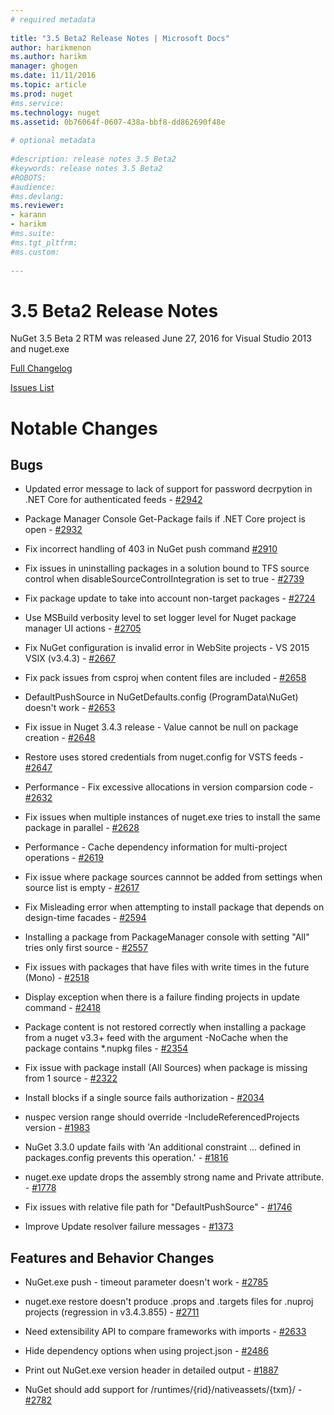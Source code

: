 ```yaml
--- 
# required metadata 
 
title: "3.5 Beta2 Release Notes | Microsoft Docs" 
author: harikmenon
ms.author: harikm 
manager: ghogen 
ms.date: 11/11/2016 
ms.topic: article 
ms.prod: nuget 
#ms.service: 
ms.technology: nuget 
ms.assetid: 0b76064f-0607-438a-bbf8-dd862690f48e 
 
# optional metadata 
 
#description: release notes 3.5 Beta2
#keywords: release notes 3.5 Beta2
#ROBOTS: 
#audience: 
#ms.devlang: 
ms.reviewer:  
- karann 
- harikm 
#ms.suite:  
#ms.tgt_pltfrm: 
#ms.custom: 
 
--- 
```


# 3.5 Beta2 Release Notes

NuGet 3.5 Beta 2 RTM was released June 27, 2016 for Visual Studio 2013 and nuget.exe

[Full Changelog](https://github.com/NuGet/NuGet.Client/compare/release-3.5.0-beta...release-3.5.0-beta2)

[Issues List](https://github.com/Nuget/Home/issues?q=is%3Aissue+milestone%3A%223.5+Beta2%22+is%3Aclosed)

# Notable Changes

## Bugs

* Updated error message to lack of support for password decrpytion in .NET Core for authenticated feeds  - [#2942](https://github.com/NuGet/Home/issues/2942)

* Package Manager Console Get-Package fails if .NET Core project is open - [#2932](https://github.com/NuGet/Home/issues/2932)

* Fix incorrect handling of 403 in NuGet push command [#2910](https://github.com/NuGet/Home/issues/2910)

* Fix issues in uninstalling packages in a solution bound to TFS source control when disableSourceControlIntegration is set to true - [#2739](https://github.com/NuGet/Home/issues/2739)

* Fix package update to take into account non-target packages - [#2724](https://github.com/NuGet/Home/issues/2724)

* Use MSBuild verbosity level to set logger level for Nuget package manager UI actions - [#2705](https://github.com/NuGet/Home/issues/2705)

* Fix NuGet configuration is invalid error in WebSite projects - VS 2015 VSIX (v3.4.3) - [#2667](https://github.com/NuGet/Home/issues/2667)

* Fix pack issues from csproj when content files are included - [#2658](https://github.com/NuGet/Home/issues/2658)

* DefaultPushSource in NuGetDefaults.config (ProgramData\NuGet) doesn't work - [#2653](https://github.com/NuGet/Home/issues/2653)

* Fix issue in Nuget 3.4.3 release - Value cannot be null on package creation - [#2648](https://github.com/NuGet/Home/issues/2648)

* Restore uses stored credentials from nuget.config for VSTS feeds - [#2647](https://github.com/NuGet/Home/issues/2647)

* Performance - Fix excessive allocations in version comparsion code - [#2632](https://github.com/NuGet/Home/issues/2632)

* Fix issues when multiple instances of nuget.exe tries to install the same package in parallel - [#2628](https://github.com/NuGet/Home/issues/2628)

* Performance - Cache dependency information for multi-project operations - [#2619](https://github.com/NuGet/Home/issues/2619)

* Fix issue where package sources cannnot be added from settings when source list is empty - [#2617](https://github.com/NuGet/Home/issues/2617)

* Fix Misleading error when attempting to install package that depends on design-time facades - [#2594](https://github.com/NuGet/Home/issues/2594)

* Installing a package from PackageManager console with setting "All" tries only first source - [#2557](https://github.com/NuGet/Home/issues/2557)

* Fix issues with packages that have files with write times in the future (Mono) - [#2518](https://github.com/NuGet/Home/issues/2518)

* Display exception when there is a failure finding projects in update command - [#2418](https://github.com/NuGet/Home/issues/2418)

* Package content is not restored correctly when installing a package from a nuget v3.3+ feed with the argument -NoCache when the package contains *.nupkg files - [#2354](https://github.com/NuGet/Home/issues/2354)

* Fix issue with package install (All Sources) when package is missing from 1 source - [#2322](https://github.com/NuGet/Home/issues/2322)

* Install blocks if a single source fails authorization - [#2034](https://github.com/NuGet/Home/issues/2034)

* nuspec version range should override -IncludeReferencedProjects version - [#1983](https://github.com/NuGet/Home/issues/1983)

* NuGet 3.3.0 update fails with 'An additional constraint ... defined in packages.config prevents this operation.' - [#1816](https://github.com/NuGet/Home/issues/1816)

* nuget.exe update drops the assembly strong name and Private attribute. - [#1778](https://github.com/NuGet/Home/issues/1778)

* Fix issues with relative file path for "DefaultPushSource" - [#1746](https://github.com/NuGet/Home/issues/1746)

* Improve Update resolver failure messages - [#1373](https://github.com/NuGet/Home/issues/1373)

## Features and Behavior Changes

* NuGet.exe push - timeout parameter doesn't work  - [#2785](https://github.com/NuGet/Home/issues/2785)

* nuget.exe restore doesn't produce .props and .targets files for .nuproj projects (regression in v3.4.3.855) - [#2711](https://github.com/NuGet/Home/issues/2711)

* Need extensibility API to compare frameworks with imports - [#2633](https://github.com/NuGet/Home/issues/2633)

* Hide dependency options when using project.json - [#2486](https://github.com/NuGet/Home/issues/2486)

* Print out NuGet.exe version header in detailed output - [#1887](https://github.com/NuGet/Home/issues/1887)

* NuGet should add support for /runtimes/{rid}/nativeassets/{txm}/ - [#2782](https://github.com/NuGet/Home/issues/2782)